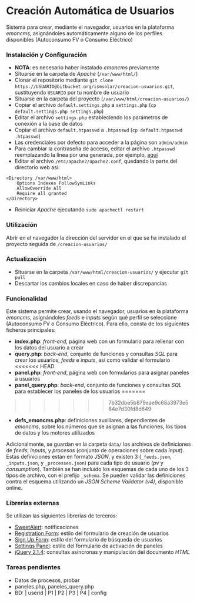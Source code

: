# Creación Automática de Usuarios
Sistema para crear, mediante el navegador, usuarios en la plataforma *emoncms*, asignándoles automáticamente alguno de los perfiles disponibles (Autoconsumo FV o Consumo Eléctrico)

### Instalación y Configuración
* **NOTA**: es necesario haber instalado *emoncms* previamente
* Situarse en la carpeta de *Apache* (`/var/www/html/`)
* Clonar el repositorio mediante `git clone https://USUARIO@bitbucket.org/ismsolar/creacion-usuarios.git`, sustituyendo `USUARIO` por tu nombre de usuario
* Situarse en la carpeta del proyecto (`/var/www/html/creacion-usuarios/`)
* Copiar el archivo `default.settings.php` a `settings.php` (`cp default.settings.php settings.php`)
* Editar el archivo `settings.php` estableciendo los parámetros de conexión a la base de datos
* Copiar el archivo `default.htpasswd` a `.htpasswd` (`cp default.htpasswd .htpasswd`)
* Las credenciales por defecto para acceder a la página son `admin/admin`
* Para cambiar la contraseña de acceso, editar el archivo `.htpasswd` reemplazando la línea por una generada, por ejemplo, [aquí](http://www.htaccesstools.com/htpasswd-generator/)
* Editar el archivo `/etc/apache2/apache2.conf`, quedando la parte del directorio web así:

~~~~
<Directory /var/www/html>
    Options Indexes FollowSymLinks
    AllowOverride All
    Require all granted
</Directory>
~~~~

* Reiniciar *Apache* ejecutando `sudo apachectl restart`

### Utilización
Abrir en el navegador la dirección del servidor en el que se ha instalado el proyecto seguida de `/creacion-usuarios/`

### Actualización
* Situarse en la carpeta `/var/www/html/creacion-usuarios/` y ejecutar `git pull`
* Descartar los cambios locales en caso de haber discrepancias

### Funcionalidad
Este sistema permite crear, usando el navegador, usuarios en la plataforma *emoncms*, asignándoles *feeds* e *inputs* según qué perfil se seleccione (Autoconsumo FV o Consumo Eléctrico).
Para ello, consta de los siguientes ficheros principales:

* **index.php**: *front-end*, página web con un formulario para rellenar con los datos del usuario a crear
* **query.php**: *back-end*, conjunto de funciones y consultas *SQL* para crear los usuarios, *feeds* e *inputs*, así como validar el formulario
<<<<<<< HEAD
* **panel.php**: *front-end*, página web con formularios para asignar paneles a usuarios
* **panel_query.php**: *back-end*, conjunto de funciones y consultas *SQL* para establecer los paneles de los usuarios
=======
>>>>>>> 7b32dbe5b879eae9c68a3973e584e7d30fd8d649
* **defs_emoncms.php**: definiciones auxiliares, dependientes de *emoncms*, sobre los números que se asignan a las funciones, los tipos de datos y los motores utilizados

Adicionalmente, se guardan en la carpeta `data/` los archivos de definiciones de *feeds*, *inputs*, y *procesos* (conjunto de operaciones sobre cada *input*).
Estas definiciones están en formato *JSON*, y existen 3 (`_feeds.json`, `_inputs.json`, y `_processes.json`) para cada tipo de usuario (*pv* y *consumption*).
También se han incluido los esquemas de cada uno de los 3 tipos de archivo, con el prefijo `_schema`.
Se pueden validar las definiciones contra el esquema utilizando un *JSON Scheme Validator (v4)*, disponible online.

### Librerías externas
Se utilizan las siguientes librerías de terceros:

* [SweetAlert](http://t4t5.github.io/sweetalert/): notificaciones
* [Registration Form](http://www.cssflow.com/snippets/registration-form): estilo del formulario de creación de usuarios
* [Sign Up Form](http://www.cssflow.com/snippets/sign-up-form): estilo del formulario de búsqueda de usuarios
* [Settings Panel](http://www.cssflow.com/snippets/settings-panel): estilo del formulario de activación de paneles
* [jQuery 2.1.4](https://jquery.com): consultas asíncronas y manipulación del documento *HTML*

### Tareas pendientes
* Datos de procesos, probar
* paneles.php, paneles_query.php
* BD: | userid | P1 | P2 | P3 | P4 | config
